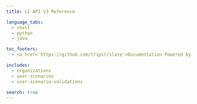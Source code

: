```yaml
---
title: LI API v3 Reference

language_tabs:
  - shell
  - python
  - java

toc_footers:
  - <a href='https://github.com/tripit/slate'>Documentation Powered by Slate</a>

includes:
  - organizations
  - user-scenarios
  - user-scenario-validations

search: true
---
```

